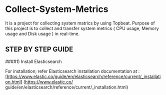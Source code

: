 # Collect-System-Metrics

It is a project for collecting system matrics by using Topbeat. Purpose of this project is to collect and transfer system metrics ( CPU usage, Memory usage and Disk usage ) in real-time.


## STEP BY STEP GUIDE

####1) Install Elasticsearch

For installation; refer Elasticsearch installation documentation at :
[https://www.elastic.co/guide/en/elasticsearch/reference/current/_installation.html] (https://www.elastic.co/
guide/en/elasticsearch/reference/current/_installation.html)
